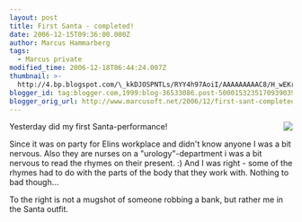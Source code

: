 ```yaml
---
layout: post
title: First Santa - completed!
date: 2006-12-15T09:36:00.000Z
author: Marcus Hammarberg
tags:
  - Marcus private
modified_time: 2006-12-18T06:44:24.007Z
thumbnail: >-
  http://4.bp.blogspot.com/\_kkDJOSPNTLs/RYY4h97AoiI/AAAAAAAAAC8/H_wEKrKPytc/s72-c/IMAGE_111.jpg
blogger_id: tag:blogger.com,1999:blog-36533086.post-5000153235170939039
blogger_orig_url: http://www.marcusoft.net/2006/12/first-sant-completed.html
---
```



[<img
src="http://4.bp.blogspot.com/_kkDJOSPNTLs/RYY4h97AoiI/AAAAAAAAAC8/H_wEKrKPytc/s320/IMAGE_111.jpg"
id="BLOGGER_PHOTO_ID_5009753791705162274"
style="FLOAT: right; MARGIN: 0px 0px 10px 10px; CURSOR: hand"
data-border="0" />](http://4.bp.blogspot.com/_kkDJOSPNTLs/RYY4h97AoiI/AAAAAAAAAC8/H_wEKrKPytc/s1600-h/IMAGE_111.jpg)

Yesterday did my first Santa-performance!

Since it was on party for Elins workplace and didn't know anyone I was a
bit nervous. Also they are nurses on a "urology"-department i was a bit
nervous to read the rhymes on their present. :) And I was right - some
of the rhymes had to do with the parts of the body that they work with.
Nothing to bad though...

To the right is not a mugshot of someone robbing a bank, but rather me
in the Santa outfit.
